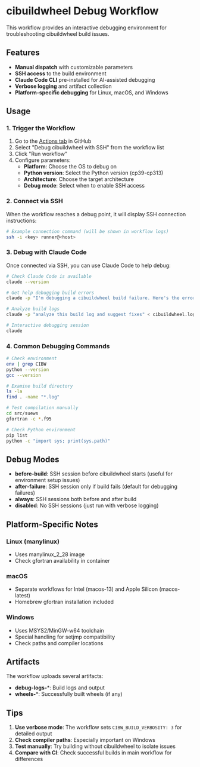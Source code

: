 # cibuildwheel Debug Workflow

This workflow provides an interactive debugging environment for troubleshooting cibuildwheel build issues.

## Features

- **Manual dispatch** with customizable parameters
- **SSH access** to the build environment
- **Claude Code CLI** pre-installed for AI-assisted debugging
- **Verbose logging** and artifact collection
- **Platform-specific debugging** for Linux, macOS, and Windows

## Usage

### 1. Trigger the Workflow

1. Go to the [Actions tab](../../actions) in GitHub
2. Select "Debug cibuildwheel with SSH" from the workflow list
3. Click "Run workflow"
4. Configure parameters:
   - **Platform**: Choose the OS to debug on
   - **Python version**: Select the Python version (cp39-cp313)
   - **Architecture**: Choose the target architecture
   - **Debug mode**: Select when to enable SSH access

### 2. Connect via SSH

When the workflow reaches a debug point, it will display SSH connection instructions:

```bash
# Example connection command (will be shown in workflow logs)
ssh -i <key> runner@<host>
```

### 3. Debug with Claude Code

Once connected via SSH, you can use Claude Code to help debug:

```bash
# Check Claude Code is available
claude --version

# Get help debugging build errors
claude -p "I'm debugging a cibuildwheel build failure. Here's the error: [paste error]"

# Analyze build logs
claude -p "analyze this build log and suggest fixes" < cibuildwheel.log

# Interactive debugging session
claude
```

### 4. Common Debugging Commands

```bash
# Check environment
env | grep CIBW
python --version
gcc --version

# Examine build directory
ls -la
find . -name "*.log"

# Test compilation manually
cd src/suews
gfortran -c *.f95

# Check Python environment
pip list
python -c "import sys; print(sys.path)"
```

## Debug Modes

- **before-build**: SSH session before cibuildwheel starts (useful for environment setup issues)
- **after-failure**: SSH session only if build fails (default for debugging failures)
- **always**: SSH sessions both before and after build
- **disabled**: No SSH sessions (just run with verbose logging)

## Platform-Specific Notes

### Linux (manylinux)
- Uses manylinux_2_28 image
- Check gfortran availability in container

### macOS
- Separate workflows for Intel (macos-13) and Apple Silicon (macos-latest)
- Homebrew gfortran installation included

### Windows
- Uses MSYS2/MinGW-w64 toolchain
- Special handling for setjmp compatibility
- Check paths and compiler locations

## Artifacts

The workflow uploads several artifacts:
- **debug-logs-***: Build logs and output
- **wheels-***: Successfully built wheels (if any)

## Tips

1. **Use verbose mode**: The workflow sets `CIBW_BUILD_VERBOSITY: 3` for detailed output
2. **Check compiler paths**: Especially important on Windows
3. **Test manually**: Try building without cibuildwheel to isolate issues
4. **Compare with CI**: Check successful builds in main workflow for differences